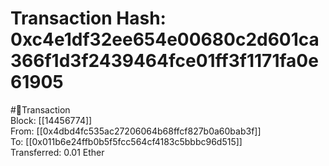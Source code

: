 
Transaction Hash: 0xc4e1df32ee654e00680c2d601ca366f1d3f2439464fce01ff3f1171fa0e61905
====================================================================================
  
#💸Transaction  
Block: [[14456774]]  
From: [[0x4dbd4fc535ac27206064b68ffcf827b0a60bab3f]]  
To: [[0x011b6e24ffb0b5f5fcc564cf4183c5bbbc96d515]]  
Transferred: 0.01 Ether